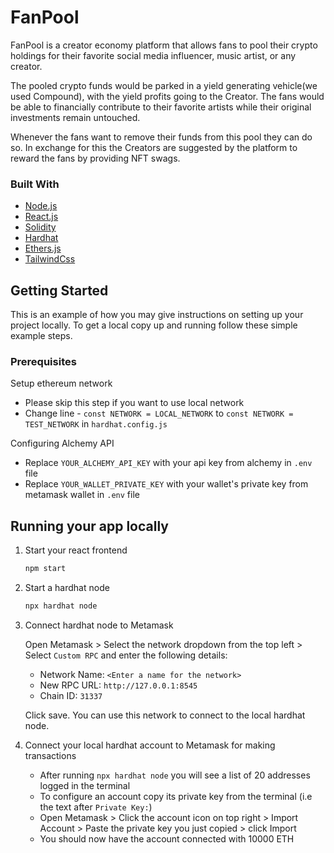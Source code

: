 # FanPool

FanPool is a creator economy platform that allows fans to pool their crypto holdings for their favorite social media influencer, music artist, or any creator. 

The pooled crypto funds would be parked in a yield generating vehicle(we used Compound), with the yield profits going to the Creator.  The fans would be able to financially contribute to their favorite artists while their original investments remain untouched.  

Whenever the fans want to remove their funds from this pool they can do so. In exchange for this the Creators are suggested by the platform to reward the fans by providing NFT swags.

### Built With
* [Node.js]()
* [React.js](https://reactjs.org/)
* [Solidity]()
* [Hardhat]()
* [Ethers.js]()
* [TailwindCss](https://tailwindcss.com/)

<!-- GETTING STARTED -->
## Getting Started

This is an example of how you may give instructions on setting up your project locally.
To get a local copy up and running follow these simple example steps.

### Prerequisites

Setup ethereum network

   - Please skip this step if you want to use local network
   - Change line - `const NETWORK = LOCAL_NETWORK` to `const NETWORK = TEST_NETWORK` in `hardhat.config.js`
   

Configuring Alchemy API

   - Replace `YOUR_ALCHEMY_API_KEY` with your api key from alchemy in `.env` file
   - Replace `YOUR_WALLET_PRIVATE_KEY` with your wallet's private key from metamask wallet in `.env` file

## Running your app locally

1. Start your react frontend

   ```bash
   npm start
   ```

2. Start a hardhat node

   ```bash
   npx hardhat node
   ```

3. Connect hardhat node to Metamask

   Open Metamask > Select the network dropdown from the top left > Select `Custom RPC` and enter the following details:

   - Network Name: `<Enter a name for the network>`
   - New RPC URL: `http://127.0.0.1:8545`
   - Chain ID: `31337`

   Click save. You can use this network to connect to the local hardhat node.

4. Connect your local hardhat account to Metamask for making transactions
   - After running `npx hardhat node` you will see a list of 20 addresses logged in the terminal
   - To configure an account copy its private key from the terminal (i.e the text after `Private Key:`)
   - Open Metamask > Click the account icon on top right > Import Account > Paste the private key you just copied > click Import
   - You should now have the account connected with 10000 ETH
